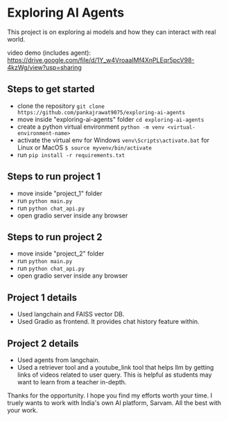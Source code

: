 # Exploring AI Agents 
This project is on exploring ai models and how they can interact with real world.

video demo (includes agent): https://drive.google.com/file/d/1Y_w4VroaaIMf4XnPLEqr5pcV98-4kzWg/view?usp=sharing

## Steps to get started
- clone the repository
  ```git clone https://github.com/pankajrawat9075/exploring-ai-agents```
- move inside "exploring-ai-agents" folder
  ```cd exploring-ai-agents```
- create a python virtual environment
  ```python -m venv <virtual-environment-name>```
- activate the virtual env
  for Windows
  ```venv\Scripts\activate.bat```
  for Linux or MacOS
  ```$ source myvenv/bin/activate```
- run ```pip install -r requirements.txt```
  
## Steps to run project 1
- move inside "project_1" folder
- run ```python main.py```
- run ```python chat_api.py```
- open gradio server inside any browser

## Steps to run project 2
- move inside "project_2" folder
- run ```python main.py```
- run ```python chat_api.py```
- open gradio server inside any browser

## Project 1 details
- Used langchain and FAISS vector DB.
- Used Gradio as frontend. It provides chat history feature within.

## Project 2 details
- Used agents from langchain.
- Used a retriever tool and a youtube_link tool that helps llm by getting links of videos related to user query. This is helpful as students may want to learn from a teacher in-depth.

Thanks for the opportunity. I hope you find my efforts worth your time. I truely wants to work with India's own AI platform, Sarvam. All the best with your work.


